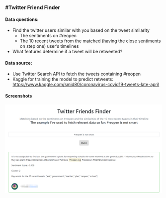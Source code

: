 ### #Twitter Friend Finder
#### Data questions:
* Find the twitter users similar with you based on the tweet similarity
  * The sentiments on #reopen
  * The 10 recent tweets from the matched (having the close sentiments on step one) user’s timelines
* What features determine if a tweet will be retweeted? 
#### Data source: 
* Use Twitter Search API to fetch the tweets containing #reopen
* Kaggle for training the model to predict retweets:
https://www.kaggle.com/smid80/coronavirus-covid19-tweets-late-april
#### Screenshots
<img src='images/twitter_friend_finder.png'>
